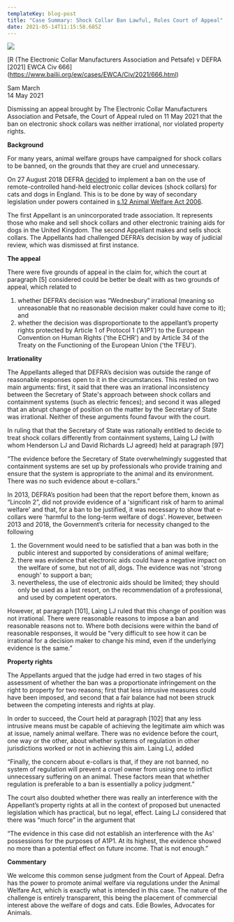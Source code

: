 ```yaml
---
templateKey: blog-post
title: "Case Summary: Shock Collar Ban Lawful, Rules Court of Appeal"
date: 2021-05-14T11:15:58.685Z
---
```

![](/img/doggie.jpg)

[R (The Electronic Collar Manufacturers Association and Petsafe) v DEFRA \[2021] EWCA Civ 666](https://www.bailii.org/ew/cases/EWCA/Civ/2021/666.html)

Sam March\
14 May 2021

Dismissing an appeal brought by The Electronic Collar Manufacturers Association and Petsafe, the Court of Appeal ruled on 11 May 2021 that the ban on electronic shock collars was neither irrational, nor violated property rights.

**Background**

For many years, animal welfare groups have campaigned for shock collars to be banned, on the grounds that they are cruel and unnecessary.

On 27 August 2018 DEFRA [decided](https://www.gov.uk/government/consultations/animal-welfare-banning-the-use-of-electronic-training-collars-for-cats-and-dogs) to implement a ban on the use of remote-controlled hand-held electronic collar devices (shock collars) for cats and dogs in England. This is to be done by way of secondary legislation under powers contained in [s.12 Animal Welfare Act 2006](https://www.legislation.gov.uk/ukpga/2006/45/section/12#:~:text=12Regulations%20to%20promote%20welfare&text=(1)The%20appropriate%20national%20authority,the%20progeny%20of%20such%20animals.).

The first Appellant is an unincorporated trade association. It represents those who make and sell shock collars and other electronic training aids for dogs in the United Kingdom. The second Appellant makes and sells shock collars. The Appellants had challenged DEFRA’s decision by way of judicial review, which was dismissed at first instance.

**The appeal**

There were five grounds of appeal in the claim for, which the court at paragraph \[5] considered could be better be dealt with as two grounds of appeal, which related to

1. whether DEFRA’s decision was “Wednesbury” irrational (meaning so unreasonable that no reasonable decision maker could have come to it); and
2. whether the decision was disproportionate to the appellant’s property rights protected by Article 1 of Protocol 1 ('A1P1') to the European Convention on Human Rights ('the ECHR') and by Article 34 of the Treaty on the Functioning of the European Union ('the TFEU').

**Irrationality**

The Appellants alleged that DEFRA’s decision was outside the range of reasonable responses open to it in the circumstances. This rested on two main arguments: first, it said that there was an irrational inconsistency between the Secretary of State's approach between shock collars and containment systems (such as electric fences); and second it was alleged that an abrupt change of position on the matter by the Secretary of State was irrational. Neither of these arguments found favour with the court.

In ruling that that the Secretary of State was rationally entitled to decide to treat shock collars differently from containment systems, Laing LJ (with whom Henderson LJ and David Richards LJ agreed) held at paragraph \[97]

“The evidence before the Secretary of State overwhelmingly suggested that containment systems are set up by professionals who provide training and ensure that the system is appropriate to the animal and its environment. There was no such evidence about e-collars.”

In 2013, DEFRA’s position had been that the report before them, known as “Lincoln 2”, did not provide evidence of a 'significant risk of harm to animal welfare' and that, for a ban to be justified, it was necessary to show that e-collars were 'harmful to the long-term welfare of dogs'. However, between 2013 and 2018, the Government’s criteria for necessity changed to the following

1. the Government would need to be satisfied that a ban was both in the public interest and supported by considerations of animal welfare;
2. there was evidence that electronic aids could have a negative impact on the welfare of some, but not of all, dogs. The evidence was not 'strong enough' to support a ban;
3. nevertheless, the use of electronic aids should be limited; they should only be used as a last resort, on the recommendation of a professional, and used by competent operators.

However, at paragraph \[101], Laing LJ ruled that this change of position was not irrational. There were reasonable reasons to impose a ban and reasonable reasons not to. Where both decisions were within the band of reasonable responses, it would be “very difficult to see how it can be irrational for a decision maker to change his mind, even if the underlying evidence is the same.”

**Property rights**

The Appellants argued that the judge had erred in two stages of his assessment of whether the ban was a proportionate infringement on the right to property for two reasons; first that less intrusive measures could have been imposed, and second that a fair balance had not been struck between the competing interests and rights at play.

In order to succeed, the Court held at paragraph \[102] that any less intrusive means must be capable of achieving the legitimate aim which was at issue, namely animal welfare. There was no evidence before the court, one way or the other, about whether systems of regulation in other jurisdictions worked or not in achieving this aim. Laing LJ, added

“Finally, the concern about e-collars is that, if they are not banned, no system of regulation will prevent a cruel owner from using one to inflict unnecessary suffering on an animal. These factors mean that whether regulation is preferable to a ban is essentially a policy judgment.”

The court also doubted whether there was really an interference with the Appellant’s property rights at all in the context of proposed but unenacted legislation which has practical, but no legal, effect. Laing LJ considered that there was “much force” in the argument that

“The evidence in this case did not establish an interference with the As' possessions for the purposes of A1P1. At its highest, the evidence showed no more than a potential effect on future income. That is not enough.”

**Commentary**

We welcome this common sense judgment from the Court of Appeal. Defra has the power to promote animal welfare via regulations under the Animal Welfare Act, which is exactly what is intended in this case. The nature of the challenge is entirely transparent, this being the placement of commercial interest above the welfare of dogs and cats. Edie Bowles, Advocates for Animals.
